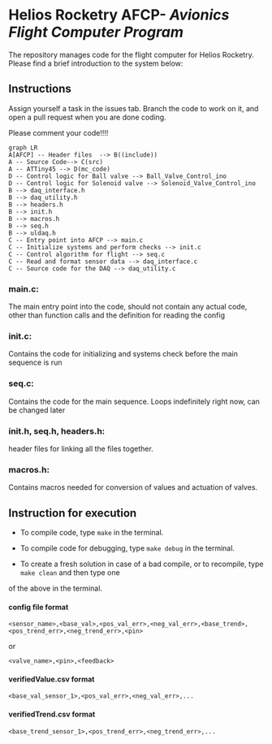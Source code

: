# Helios Rocketry AFCP- _Avionics Flight Computer Program_
The repository manages code for the flight computer for Helios Rocketry. Please find a brief introduction to the system below:
 
## Instructions 
 

Assign yourself a task in the issues tab. Branch the code to work on it, and open a pull request when you
are done coding.

Please comment your code!!!!

  

```mermaid
graph LR
A[AFCP] -- Header files  --> B((include))
A -- Source Code--> C(src)
A -- ATTiny45 --> D(mc_code)
D -- Control logic for Ball valve --> Ball_Valve_Control_ino
D -- Control logic for Solenoid valve --> Solenoid_Valve_Control_ino
B --> daq_interface.h
B --> daq_utility.h
B --> headers.h
B --> init.h
B --> macros.h
B --> seq.h
B --> uldaq.h
C -- Entry point into AFCP --> main.c
C -- Initialize systems and perform checks --> init.c
C -- Control algorithm for flight --> seq.c
C -- Read and format sensor data --> daq_interface.c
C -- Source code for the DAQ --> daq_utility.c
```
### main.c:

The main entry point into the code, should not contain any actual code, other than function calls and the definition for reading the config

  
### init.c:

Contains the code for initializing and systems check before the main sequence is run

 

### seq.c:

Contains the code for the main sequence. Loops indefinitely right now, can be changed later

  

### init.h, seq.h, headers.h:

header files for linking all the files together.

  

### macros.h:

Contains macros needed for conversion of values and actuation of valves.

 
## Instruction for execution

- To compile code, type `make` in the terminal.

- To compile code for debugging, type `make debug` in the terminal.

  
- To create a fresh solution in case of a bad compile, or to recompile, type `make clean` and then type one

of the above in the terminal.

  

#### config file format

`<sensor_name>,<base_val>,<pos_val_err>,<neg_val_err>,<base_trend>,<pos_trend_err>,<neg_trend_err>,<pin>`

or

`<valve_name>,<pin>,<feedback>`

  

#### verifiedValue.csv format

`<base_val_sensor_1>,<pos_val_err>,<neg_val_err>,...`

  

#### verifiedTrend.csv format

`<base_trend_sensor_1>,<pos_trend_err>,<neg_trend_err>,...`

